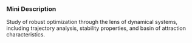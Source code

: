 ### Mini Description

Study of robust optimization through the lens of dynamical systems, including trajectory analysis, stability properties, and basin of attraction characteristics.
